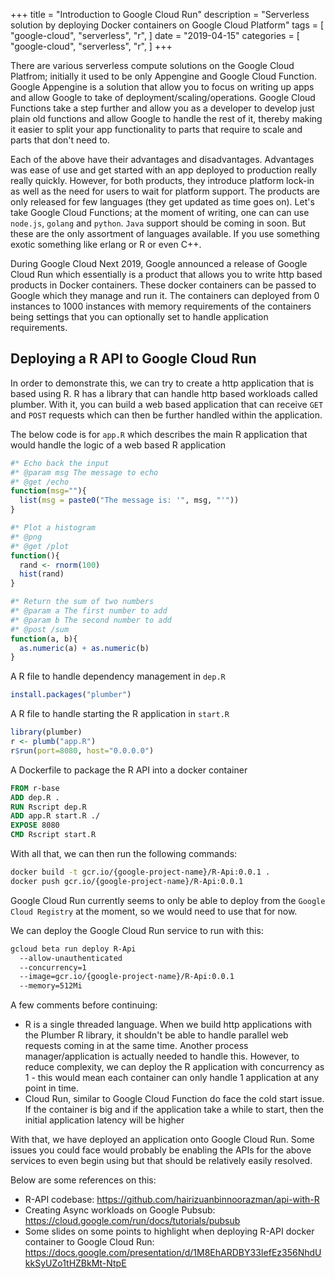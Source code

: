 +++
title = "Introduction to Google Cloud Run"
description = "Serverless solution by deploying Docker containers on Google Cloud Platform"
tags = [
    "google-cloud",
    "serverless",
    "r",
]
date = "2019-04-15"
categories = [
    "google-cloud",
    "serverless",
    "r",
]
+++

There are various serverless compute solutions on the Google Cloud Platfrom; initially it used to be only Appengine and Google Cloud Function. Google Appengine is a solution that allow you to focus on writing up apps and allow Google to take of deployment/scaling/operations. Google Cloud Functions take a step further and allow you as a developer to develop just plain old functions and allow Google to handle the rest of it, thereby making it easier to split your app functionality to parts that require to scale and parts that don't need to.

Each of the above have their advantages and disadvantages. Advantages was ease of use and get started with an app deployed to production really really quickly. However, for both products, they introduce platform lock-in as well as the need for users to wait for platform support. The products are only released for few languages (they get updated as time goes on). Let's take Google Cloud Functions; at the moment of writing, one can can use `node.js`, `golang` and `python`. `Java` support should be coming in soon. But these are the only assortment of languages available. If you use something exotic something like erlang or R or even C++.

During Google Cloud Next 2019, Google announced a release of Google Cloud Run which essentially is a product that allows you to write http based products in Docker containers. These docker containers can be passed to Google which they manage and run it. The containers can deployed from 0 instances to 1000 instances with memory requirements of the containers being settings that you can optionally set to handle application requirements.

## Deploying a R API to Google Cloud Run

In order to demonstrate this, we can try to create a http application that is based using R. R has a library that can handle http based workloads called plumber. With it, you can build a web based application that can receive `GET` and `POST` requests which can then be further handled within the application.

The below code is for `app.R` which describes the main R application that would handle the logic of a web based R application

```R
#* Echo back the input
#* @param msg The message to echo
#* @get /echo
function(msg=""){
  list(msg = paste0("The message is: '", msg, "'"))
}

#* Plot a histogram
#* @png
#* @get /plot
function(){
  rand <- rnorm(100)
  hist(rand)
}

#* Return the sum of two numbers
#* @param a The first number to add
#* @param b The second number to add
#* @post /sum
function(a, b){
  as.numeric(a) + as.numeric(b)
}
```

A R file to handle dependency management in `dep.R`

```R
install.packages("plumber")
```

A R file to handle starting the R application in `start.R`

```R
library(plumber)
r <- plumb("app.R")
r$run(port=8080, host="0.0.0.0")
```

A Dockerfile to package the R API into a docker container

```Dockerfile
FROM r-base
ADD dep.R .
RUN Rscript dep.R
ADD app.R start.R ./
EXPOSE 8080
CMD Rscript start.R
```

With all that, we can then run the following commands:

```bash
docker build -t gcr.io/{google-project-name}/R-Api:0.0.1 .
docker push gcr.io/{google-project-name}/R-Api:0.0.1
```

Google Cloud Run currently seems to only be able to deploy from the `Google Cloud Registry` at the moment, so we would need to use that for now.

We can deploy the Google Cloud Run service to run with this:

```bash
gcloud beta run deploy R-Api
  --allow-unauthenticated
  --concurrency=1
  --image=gcr.io/{google-project-name}/R-Api:0.0.1
  --memory=512Mi
```

A few comments before continuing:

- R is a single threaded language. When we build http applications with the Plumber R library, it shouldn't be able to handle parallel web requests coming in at the same time. Another process manager/application is actually needed to handle this. However, to reduce complexity, we can deploy the R application with concurrency as 1 - this would mean each container can only handle 1 application at any point in time.
- Cloud Run, similar to Google Cloud Function do face the cold start issue. If the container is big and if the application take a while to start, then the initial application latency will be higher

With that, we have deployed an application onto Google Cloud Run. Some issues you could face would probably be enabling the APIs for the above services to even begin using but that should be relatively easily resolved.

Below are some references on this:

- R-API codebase: https://github.com/hairizuanbinnoorazman/api-with-R
- Creating Async workloads on Google Pubsub: https://cloud.google.com/run/docs/tutorials/pubsub
- Some slides on some points to highlight when deploying R-API docker container to Google Cloud Run: https://docs.google.com/presentation/d/1M8EhARDBY33IefEz356NhdUkkSyUZo1tHZBkMt-NtpE
